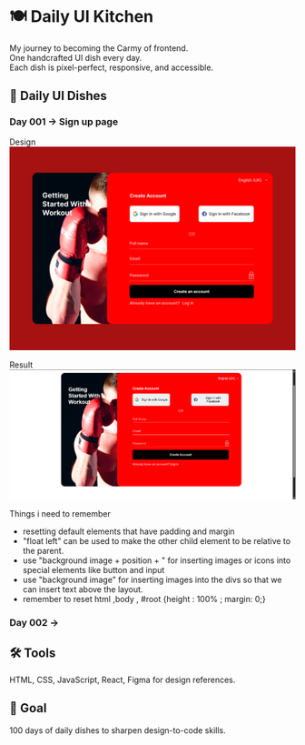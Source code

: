 # 🍽️ Daily UI Kitchen

My journey to becoming the Carmy of frontend.  
One handcrafted UI dish every day.  
Each dish is pixel-perfect, responsive, and accessible.

## 📅 Daily UI Dishes

### Day 001 → Sign up page

Design
![alt text](<daily-ui-kitchen/src/day-1/day-1-design & result/Day1_design.png>)

Result
![alt text](<daily-ui-kitchen/src/day-1/day-1-design & result/Day1_result.png>)

Things i need to remember

- resetting default elements that have padding and margin
- "float left" can be used to make the other child element to be relative to the parent.
- use "background image + position + " for inserting images or icons into special elements like button and input
- use "background image" for inserting images into the divs so that we can insert text above the layout.
- remember to reset html ,body , #root {height : 100% ; margin: 0;}

### Day 002 →

## 🛠️ Tools

HTML, CSS, JavaScript, React, Figma for design references.

## 🎯 Goal

100 days of daily dishes to sharpen design-to-code skills.
